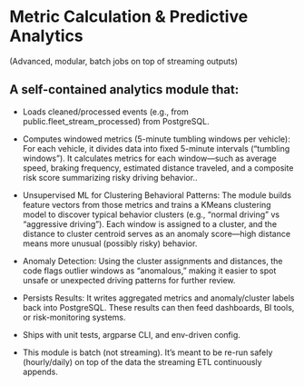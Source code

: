 # Metric Calculation & Predictive Analytics

(Advanced, modular, batch jobs on top of streaming outputs)

## A self-contained analytics module that:

- Loads cleaned/processed events (e.g., from public.fleet_stream_processed) from PostgreSQL.

- Computes windowed metrics (5-minute tumbling windows per vehicle): For each vehicle, it divides data into fixed 5-minute intervals (“tumbling windows”). It calculates metrics for each window—such as average speed, braking frequency, estimated distance traveled, and a composite risk score summarizing risky driving behavior..

- Unsupervised ML for Clustering Behavioral Patterns: The module builds feature vectors from those metrics and trains a KMeans clustering model to discover typical behavior clusters (e.g., “normal driving” vs “aggressive driving”). Each window is assigned to a cluster, and the distance to cluster centroid serves as an anomaly score—high distance means more unusual (possibly risky) behavior.

- Anomaly Detection: Using the cluster assignments and distances, the code flags outlier windows as “anomalous,” making it easier to spot unsafe or unexpected driving patterns for further review.

- Persists Results: It writes aggregated metrics and anomaly/cluster labels back into PostgreSQL. These results can then feed dashboards, BI tools, or risk-monitoring systems.

- Ships with unit tests, argparse CLI, and env-driven config.

- This module is batch (not streaming). It’s meant to be re-run safely (hourly/daily) on top of the data the streaming ETL continuously appends.
